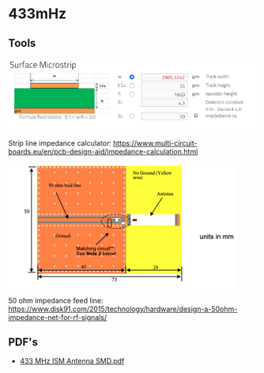 # 433mHz

## Tools

![Surface Microstrip](./26922356-CA08-4250-B022-8A1D69811B31.png)

Strip line impedance calculator: <https://www.multi-circuit-boards.eu/en/pcb-design-aid/impedance-calculation.html>

![Feed line](./C92D4186-6824-4D90-A76B-B6E640AFE64D.png)

50 ohm impedance feed line: <https://www.disk91.com/2015/technology/hardware/design-a-50ohm-impedance-net-for-rf-signals/>

## PDF's

- [433 MHz ISM Antenna SMD.pdf](./433%20MHz%20ISM%20Antenna%20SMD.pdf)
